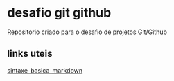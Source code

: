 # desafio git github
Repositorio criado para o desafio de projetos Git/Github
## links uteis
[sintaxe_basica_markdown](https://web.dio.me/lab/criando-seu-primeiro-repositorio-no-github-para-compartilhar-seu-progresso/learning/e714fb1c-4990-4c47-99a5-d97703e40b4d)
